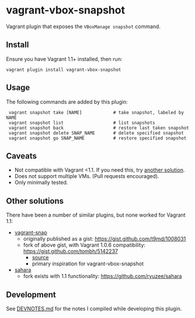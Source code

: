 vagrant-vbox-snapshot
==================================
Vagrant plugin that exposes the `VBoxManage snapshot` command.

## Install

Ensure you have Vagrant 1.1+ installed, then run:

    vagrant plugin install vagrant-vbox-snapshot

## Usage

The following commands are added by this plugin:

     vagrant snapshot take [NAME]            # take snapshot, labeled by NAME
     vagrant snapshot list                   # list snapshots
     vagrant snapshot back                   # restore last taken snapshot
     vagrant snapshot delete SNAP_NAME       # delete specified snapshot
     vagrant snapshot go SNAP_NAME           # restore specified snapshot

## Caveats

* Not compatible with Vagrant <1.1. If you need this, try [another solution](#other-solutions).
* Does not support multiple VMs. (Pull requests encouraged).
* Only minimally tested.

## Other solutions

There have been a number of similar plugins, but none worked for Vagrant 1.1:

* [vagrant-snap](https://github.com/t9md/vagrant-snap)
  - originally published as a gist: https://gist.github.com/t9md/1008031
  - fork of above gist, with Vagrant 1.0.6 compatibility: https://gist.github.com/tombh/5142237 
    - [source](https://github.com/mitchellh/vagrant/issues/143#issuecomment-14781762)
    - primary inspiration for vagrant-vbox-snapshot
* [sahara](https://github.com/jedi4ever/sahara)
  - fork exists with 1.1 functionality: https://github.com/ryuzee/sahara

## Development

See [DEVNOTES.md](https://github.com/dergachev/vagrant-vbox-snapshot/blob/master/DEVNOTES.md)
for the notes I compiled while developing this plugin.
